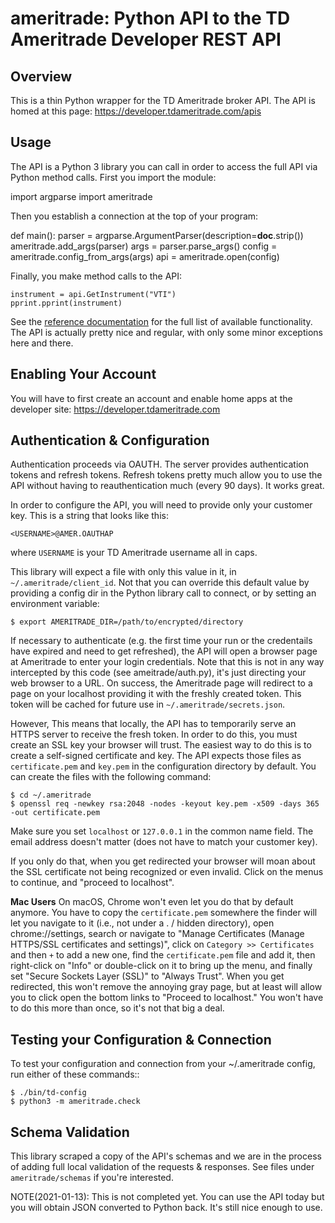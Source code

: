 # ameritrade: Python API to the TD Ameritrade Developer REST API

## Overview

This is a thin Python wrapper for the TD Ameritrade broker API. The API is
homed at this page:  https://developer.tdameritrade.com/apis

## Usage

The API is a Python 3 library you can call in order to access the full API via
Python method calls. First you import the module:

   import argparse
   import ameritrade

Then you establish a connection at the top of your program:

   def main():
       parser = argparse.ArgumentParser(description=__doc__.strip())
       ameritrade.add_args(parser)
       args = parser.parse_args()
       config = ameritrade.config_from_args(args)
       api = ameritrade.open(config)

Finally, you make method calls to the API:

    instrument = api.GetInstrument("VTI")
    pprint.pprint(instrument)

See the [reference documentation](https://developer.tdameritrade.com/apis) for
the full list of available functionality. The API is actually pretty nice and
regular, with only some minor exceptions here and there.

## Enabling Your Account

You will have to first create an account and enable home apps at the developer
site: https://developer.tdameritrade.com

## Authentication & Configuration

Authentication proceeds via OAUTH. The server provides authentication tokens and
refresh tokens. Refresh tokens pretty much allow you to use the API without
having to reauthentication much (every 90 days). It works great.

In order to configure the API, you will need to provide only your customer key.
This is a string that looks like this:

    <USERNAME>@AMER.OAUTHAP

where `USERNAME` is your TD Ameritrade username all in caps.

This library will expect a file with only this value in it, in
`~/.ameritrade/client_id`. Not that you can override this default value by
providing a config dir in the Python library call to connect, or by setting an
environment variable:

    $ export AMERITRADE_DIR=/path/to/encrypted/directory

If necessary to authenticate (e.g. the first time your run or the credentails
have expired and need to get refreshed), the API will open a browser page at
Ameritrade to enter your login credentials. Note that this is not in any way
intercepted by this code (see ameitrade/auth.py), it's just directing your web
browser to a URL. On success, the Ameritrade page will redirect to a page on
your localhost providing it with the freshly created token. This token will be
cached for future use in `~/.ameritrade/secrets.json`.

However, This means that locally, the API has to temporarily serve an HTTPS
server to receive the fresh token. In order to do this, you must create an SSL
key your browser will trust. The easiest way to do this is to create a
self-signed certificate and key. The API expects those files as
`certificate.pem` and `key.pem` in the configuration directory by default. You
can create the files with the following command:

    $ cd ~/.ameritrade
    $ openssl req -newkey rsa:2048 -nodes -keyout key.pem -x509 -days 365 -out certificate.pem

Make sure you set `localhost` or `127.0.0.1` in the common name field. The email
address doesn't matter (does not have to match your customer key).

If you only do that, when you get redirected your browser will moan about the
SSL certificate not being recognized or even invalid. Click on the menus to
continue, and "proceed to localhost".

**Mac Users** On macOS, Chrome won't even let you do that by default anymore.
You have to copy the `certificate.pem` somewhere the finder will let you
navigate to it (i.e., not under a . / hidden directory), open chrome://settings,
search or navigate to "Manage Certificates (Manage HTTPS/SSL certificates and
settings)", click on `Category >> Certificates` and then `+` to add a new one,
find the `certificate.pem` file and add it, then right-click on "Info" or
double-click on it to bring up the menu, and finally set "Secure Sockets Layer
(SSL)" to "Always Trust". When you get redirected, this won't remove the
annoying gray page, but at least will allow you to click open the bottom links
to "Proceed to localhost." You won't have to do this more than once, so it's not
that big a deal.

## Testing your Configuration & Connection

To test your configuration and connection from your ~/.ameritrade config, run
either of these commands::

    $ ./bin/td-config
    $ python3 -m ameritrade.check

## Schema Validation

This library scraped a copy of the API's schemas and we are in the process of
adding full local validation of the requests & responses. See files under
`ameritrade/schemas` if you're interested.

NOTE(2021-01-13): This is not completed yet. You can use the API today but you
will obtain JSON converted to Python back. It's still nice enough to use.
